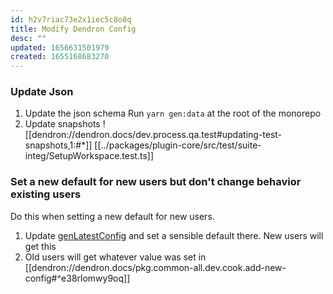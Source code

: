 ```yaml
---
id: h2v7riac73e2x1iec5c8o8q
title: Modify Dendron Config
desc: ""
updated: 1656631501979
created: 1655168683270
---
```


### Update Json 
1. Update the json schema
   Run `yarn gen:data` at the root of the monorepo
1. Update snapshots
   ![[dendron://dendron.docs/dev.process.qa.test#updating-test-snapshots,1:#*]]
   [[../packages/plugin-core/src/test/suite-integ/SetupWorkspace.test.ts]]


### Set a new default for new users but don't change behavior existing users 

Do this when setting a new default for new users.

1. Update [genLatestConfig](https://github.com/dendronhq/dendron/blob/master/packages/common-all/src/utils/index.ts#L589:L589) and set a sensible default there. New users will get this
2. Old users will get whatever value was set in [[dendron://dendron.docs/pkg.common-all.dev.cook.add-new-config#^e38rlomwy9oq]]


